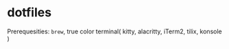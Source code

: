 # dotfiles

Prerequesities:
```brew```, true color terminal( kitty, alacritty, iTerm2, tilix, konsole )
